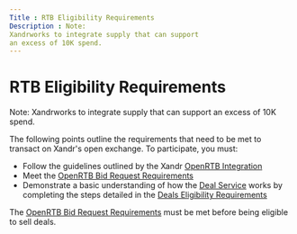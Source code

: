 ```yaml
---
Title : RTB Eligibility Requirements
Description : Note:
Xandrworks to integrate supply that can support
an excess of 10K spend.
---
```



# RTB Eligibility Requirements





Note:
Xandrworks to integrate supply that can support
an excess of 10K spend.



  
The following points outline the requirements that need to be met to
transact on Xandr's open exchange. To
participate, you must:

- Follow the guidelines outlined by the
  Xandr <a href="openrtb-specs.html" class="xref">OpenRTB Integration</a>
- Meet the
  <a href="openrtb-bid-request-requirements.html" class="xref">OpenRTB Bid
  Request Requirements</a>
- Demonstrate a basic understanding of how the
  <a href="https://docs.xandr.com/bundle/xandr-api/page/deal-service.html"
  class="xref" target="_blank">Deal Service</a> works by completing the
  steps detailed in the
  <a href="deal-eligibility-requirements.html" class="xref">Deals
  Eligibility Requirements</a>

The <a
href="https://docs.xandr.com/bundle/supply-partners/page/openrtb-bid-request-requirements.html"
class="xref" target="_blank">OpenRTB Bid Request Requirements</a> must
be met before being eligible to sell deals.




